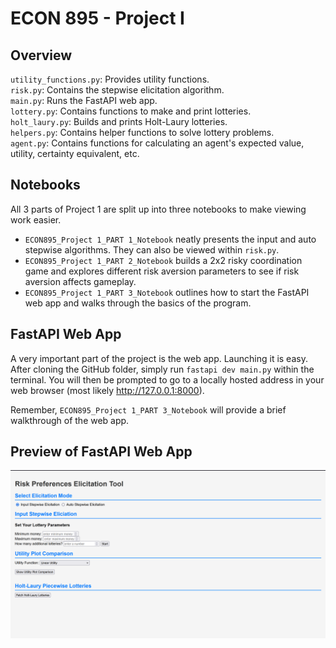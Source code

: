 # ECON 895 - Project I

## Overview
`utility_functions.py`: Provides utility functions.  
`risk.py`: Contains the stepwise elicitation algorithm.  
`main.py`: Runs the FastAPI web app.  
`lottery.py`: Contains functions to make and print lotteries.  
`holt_laury.py`: Builds and prints Holt-Laury lotteries.  
`helpers.py`: Contains helper functions to solve lottery problems.  
`agent.py`: Contains functions for calculating an agent's expected value, utility, certainty equivalent, etc.  

## Notebooks
All 3 parts of Project 1 are split up into three notebooks to make viewing work easier.

- `ECON895_Project 1_PART 1_Notebook` neatly presents the input and auto stepwise algorithms. They can also be viewed within `risk.py`.
- `ECON895_Project 1_PART 2_Notebook` builds a 2x2 risky coordination game and explores different risk aversion parameters to see if risk aversion affects gameplay.
- `ECON895_Project 1_PART 3_Notebook` outlines how to start the FastAPI web app and walks through the basics of the program.

## FastAPI Web App
A very important part of the project is the web app. Launching it is easy. After cloning the GitHub folder, simply run `fastapi dev main.py` within the terminal. 
You will then be prompted to go to a locally hosted address in your web browser (most likely http://127.0.0.1:8000).

Remember, `ECON895_Project 1_PART 3_Notebook` will provide a brief walkthrough of the web app.

## Preview of FastAPI Web App

<img src="./img/Screenshot 2024-12-09 215225.png" alt="alt text" width="800" />